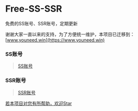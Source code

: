 # Free-SS-SSR

免费的SS账号、SSR账号，定期更新

谢谢大家一直以来的支持，为了方便统一维护，本项目已迁移到：[www.youneed.win](https://www.youneed.win)

### SS账号
> [SS账号](https://www.youneed.win/free-ss)

### SSR账号
> [SSR账号](https://www.youneed.win/free-ssr)

[若本项目对您有所帮助，欢迎Star](https://github.com/dxxzst/Free-SS-SSR)

